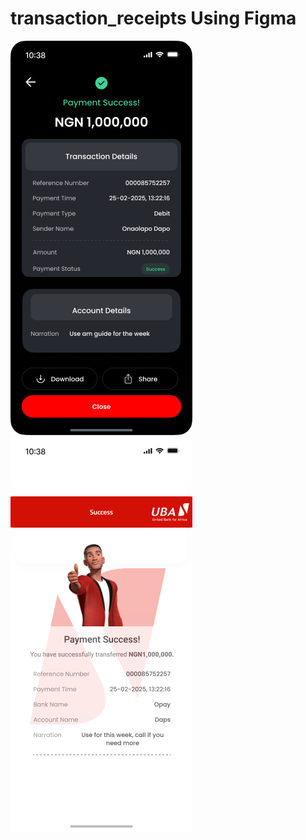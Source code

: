 # transaction_receipts Using Figma

![MICROFINANCE](UBA_Dark_Version_1.png)
![MICROFINANCE](UBA_Light_Version_1.png)
